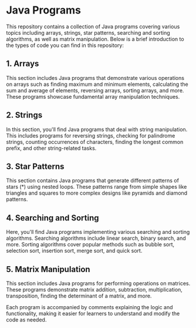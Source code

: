 # Java Programs 

This repository contains a collection of Java programs covering various topics including arrays, strings, star patterns, searching and sorting algorithms, as well as matrix manipulation. Below is a brief introduction to the types of code you can find in this repository:

## 1. Arrays
This section includes Java programs that demonstrate various operations on arrays such as finding maximum and minimum elements, calculating the sum and average of elements, reversing arrays, sorting arrays, and more. These programs showcase fundamental array manipulation techniques.

## 2. Strings
In this section, you'll find Java programs that deal with string manipulation. This includes programs for reversing strings, checking for palindrome strings, counting occurrences of characters, finding the longest common prefix, and other string-related tasks.

## 3. Star Patterns
This section contains Java programs that generate different patterns of stars (*) using nested loops. These patterns range from simple shapes like triangles and squares to more complex designs like pyramids and diamond patterns.

## 4. Searching and Sorting
Here, you'll find Java programs implementing various searching and sorting algorithms. Searching algorithms include linear search, binary search, and more. Sorting algorithms cover popular methods such as bubble sort, selection sort, insertion sort, merge sort, and quick sort.

## 5. Matrix Manipulation
This section includes Java programs for performing operations on matrices. These programs demonstrate matrix addition, subtraction, multiplication, transposition, finding the determinant of a matrix, and more.

Each program is accompanied by comments explaining the logic and functionality, making it easier for learners to understand and modify the code as needed.


